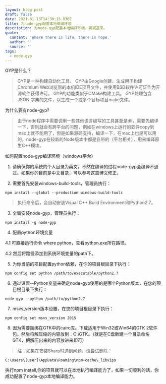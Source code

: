 ```yaml
---
layout: blog-post
draft: false
date: 2021-01-13T14:30:15.830Z
title: 为node-gyp配置本地编译环境
description: 为node-gyp配置本地编译环境，娓娓道来。
quote:
  content: 'Where there is life, there is hope.'
  author: ''
  source: ''
tags:
  - node-gyp
---
```

GYP是什么？

>GYP是一种构建自动化工具。 GYP由Google创建，生成用于构建Chromium Web浏览器的本机IDE项目文件，并使用BSD软件许可证作为开源软件获得许可。 GYP的功能类似于CMake构建工具。 GYP处理包含 JSON 字典的文件，以生成一个或多个目标项目make文件。

为什么要有node-gyp?

> 由于node程序中需要调用一些其他语言编写的工具甚至是dll，需要先编译一下，否则就会有跨平台的问题，例如在windows上运行的软件copy到mac上就不能用了，但是如果源码支持，编译一下，在mac上也是可以用的。node-gyp在较新的Node版本中都是自带的（平台相关），用来编译原生C++模块。

如何配置node-gyp编译环境（windows平台）

1. 请确保你的系统的个人目录为英文，不然在编译的过程node-gyp会编译不通过。如果你的目前是中文目录，可以参考这篇博文修正。

2. 需要首先安装windows-build-tools，管理员执行：

```
npm install --global --production windows-build-tools
```
> 执行命令后，会自动安装Visual C++ Build Environment和Python2.7。

3. 全局安装node-gyp，管理员执行：

```
npm install -g node-gyp
```

4. 配置python环境变量

 4.1 可直接运行命令 where python，查看python.exe所在路径。

 4.2 然后将路径添加到系统环境变量的path下。

5. 为你当前的项目配置python依赖，在你的项目根目录下执行：

```
npm config set python /path/to/executable/python2.7
```

6. 通过设置--Python变量来确定node-gyp使用的是哪个Python版本，在您的项目根目录下执行：

```
node-gyp --python /path/to/python2.7
```

7. msvs_version版本设置，在您的项目根目录下执行：

```
npm config set msvs_version 2015
```

8. 因为需要捆绑在GTK中的cairo库。下载适用于Win32或Win64的GTK 2软件包。然后将解压缩的内容放到：C:\GTK。（就是在C盘新建一个目录命名GTK，把解压出来的内容放进来即可）

> 注：如果在安装Sharp时遇到问题，请尝试删除：

```
C:\Users\[user]\AppData\Roaming\npm-cache\_libvips
```

执行npm install,你的项目就可以在本地执行编译能力了，如果一切顺利的话，你成功配置了node-gyp本地编译能力。



